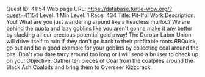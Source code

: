 Quest ID: 41154
Web page URL: https://database.turtle-wow.org/?quest=41154
Level: 1
Min Level: 1
Race: 434
Title: Pit-Iful Work
Description: You! What are you just wandering around like a headless murloc? We are behind the quota and lazy goblins like you aren't gonna make it any better by slacking all our precious potential gold away! The Durotar Labor Union will drive itself to ruin if they don't go back to their profitable roots.$B$BQuick, go out and be a good example for your goblins by collecting coal around the pits. Don't you dare tarry around too long or I will send a bruiser to check up on you!
Objective: Gather ten pieces of Coal from the coalpiles around the Black Ash Coalpits and bring them to Overseer Kizzcrack.
